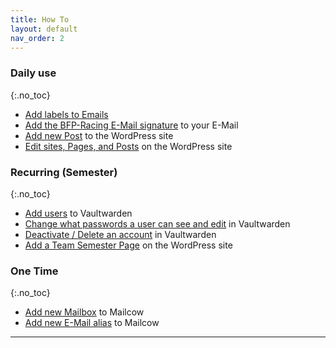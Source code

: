 ```yaml
---
title: How To
layout: default
nav_order: 2
---
```


### Daily use
{:.no_toc}

- [Add labels to Emails]
- [Add the BFP-Racing E-Mail signature] to your E-Mail
- [Add new Post] to the WordPress site
- [Edit sites, Pages, and Posts] on the WordPress site

### Recurring (Semester)
{:.no_toc}

- [Add users] to Vaultwarden
- [Change what passwords a user can see and edit] in Vaultwarden
- [Deactivate / Delete an account] in Vaultwarden
- [Add a Team Semester Page] on the WordPress site

### One Time
{:.no_toc}

- [Add new Mailbox] to Mailcow
- [Add new E-Mail alias] to Mailcow

----

[Add labels to Emails]: /HowTos/E-Mails.html#add-labels-to-emails
[Add the BFP-Racing E-Mail signature]: /HowTos/E-Mails.html#add-the-bfp-racing-signature-to-your-e-mail
[Add new Post]: /HowTos/Wordpress.html#add-new-post
[Edit sites, Pages, and Posts]: /HowTos/Wordpress.html#edit-sites-pages-and-posts

[Add users]: /HowTos/vaultwarden.html#add-users
[Change what passwords a user can see and edit]: /HowTos/vaultwarden.html#change-what-passwords-a-user-can-see-and-edit
[Deactivate / Delete an account]: /HowTos/vaultwarden.html#deactivate--delete-an-account
[Add a Team Semester Page]: /HowTos/Wordpress.html#add-a-team-semester-page

[Add new Mailbox]: /HowTos/E-Mails.html#add-new-mailbox
[Add new E-Mail alias]: /HowTos/E-Mails.html#add-new-e-mail-alias

